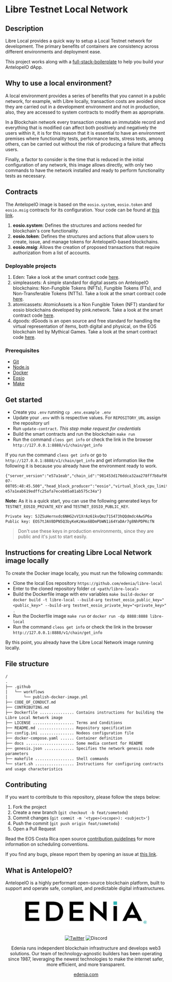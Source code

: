 # Libre Testnet Local Network

## Description

Libre Local provides a quick way to setup a Local Testnet network for development.
The primary benefits of containers are consistency across different environments and deployment ease.

This project works along with a [full-stack-boilerplate](https://github.com/eoscostarica/full-stack-boilerplate) to help you build your AntelopeIO dApp.

## Why to use a local environment?

A local environment provides a series of benefits that you cannot in a public network, for example, with Libre locally, transaction costs are avoided since they are carried out in a development environment and not in production, also, they are accessed to system contracts to modify them as appropriate.

In a Blockchain network every transaction creates an immutable record and everything that is modified can affect both positively and negatively the users within it, it is for this reason that it is essential to have an environment premises where functionality tests, performance tests, stress tests, among others, can be carried out without the risk of producing a failure that affects users.

Finally, a factor to consider is the time that is reduced in the initial configuration of any network, this image allows directly, with only two commands to have the network installed and ready to perform functionality tests as necessary.

## Contracts

The AntelopeIO image is based on the `eosio.system`, `eosio.token` and `eosio.msig` contracts for its configuration. Your code can be found at [this link](https://github.com/AntelopeIO/reference-contracts/tree/main/contracts).

1. **eosio.system**: Defines the structures and actions needed for blockchain's core functionality.
2. **eosio.token**: Defines the structures and actions that allow users to create, issue, and manage tokens for AntelopeIO-based blockchains.
3. **eosio.msig**: Allows the creation of proposed transactions that require authorization from a list of accounts.

### Deployable projects

1. Eden: Take a look at the smart contract code [here](https://github.com/gofractally/Eden/tree/main/contracts).
2. simpleassets: A simple standard for digital assets on AntelopeIO blockchains: Non-Fungible Tokens (NFTs), Fungible Tokens (FTs), and Non-Transferable Tokens (NTTs). Take a look at the smart contract code [here](https://github.com/CryptoLions/SimpleAssets).
3. atomicassets: AtomicAssets is a Non Fungible Token (NFT) standard for eosio blockchains developed by pink.network. Take a look at the smart contract code [here](https://github.com/pinknetworkx/atomicassets-contract).
4. dgoods: dGoods is an open source and free standard for handling the virtual representation of items, both digital and physical, on the EOS blockchain led by Mythical Games. Take a look at the smart contract code [here](https://github.com/MythicalGames/dgoods).

### Prerequisites

- [Git](https://git-scm.com/)
- [Node.js](https://nodejs.org/en/)
- [Docker](https://www.docker.com/)
- [Eosio](https://developers.eos.io/welcome/latest/getting-started-guide/local-development-environment/index)
- [Make](https://www.gnu.org/software/make/)

## Get started

- Create you `.env` running `cp .env.example .env`
- Update your `.env` with is respective values. For `REPOSITORY_URL` assign the repository url
- Run `update-contract`. _This step make request for credentials_
- Build the smart contracts and run the blockchain `make run`
- Run the command `cleos get info` or check the link in the browser `http://127.0.0.1:8888/v1/chain/get_info`

If you run the command `cleos get info` or go to `http://127.0.0.1:8888/v1/chain/get_info` and get information like the following it is because you already have the environment ready to work.

```
{"server_version":"e57a1eab","chain_id":"981453d176ddca32aa278ff7b8af9bf4632de00ab49db273db03115705d90c5a","head_block_num":66,"last_irreversible_block_num":65,"last_irreversible_block_id":"00000041fcc36403c71cebfc95810f610412b474f60735639fcaa2d241fe5ffa","head_block_id":"00000042a08478812c642d311f5ff22b9212559eeb9ee1042925742d8b46dd7f","head_block_time":"2021-07-08T05:48:45.500","head_block_producer":"eosio","virtual_block_cpu_limit":213407,"virtual_block_net_limit":1118998,"block_cpu_limit":199900,"block_net_limit":1048576,"server_version_string":"v2.0.12","fork_db_head_block_num":66,"fork_db_head_block_id":"00000042a08478812c642d311f5ff22b9212559eeb9ee1042925742d8b46dd7f","server_full_version_string":"v2.0.12-e57a1eab619edffc25afa7eceb05a01ab575c34a"}
```

**Note:** As it is a quick start, you can use the following generated keys for `TESTNET_EOSIO_PRIVATE_KEY` and `TESTNET_EOSIO_PUBLIC_KEY`.

```
Private key: 5JZSuHernxdc6NHG2vV1XrAz61kvQmz71S473hQQdmdc4AwSP6a
Public key: EOS7tJAV8DPN5Q3byKeKzWax6BDmPbWN1i64YaDAr7g8NhPDPKcfN
```

> Don't use these keys in production environments, since they are public and it's just to start easily.

## Instructions for creating Libre Local Network image locally

To create the Docker image locally, you must run the following commands:

- Clone the local Eos repository `https://github.com/edenia/libre-local`
- Enter to the cloned repository folder `cd <path/libre-local>`
- Build the Dockerfile image with env variables `make build-docker` or `docker build -t libre-local --build-arg testnet_eosio_public_key="<public_key>" --build-arg testnet_eosio_private_key="<private_key>" .`
- Run the Dockerfile image `make run` or `docker run -dp 8888:8888 libre-local`
- Run the command `cleos get info` or check the link in the browser `http://127.0.0.1:8888/v1/chain/get_info`

By this point, you already have the Libre Local Network image running locally.

## File structure

```text title="./libre-local"
/
.
├── .github
│   └── workflows
│       └── publish-docker-image.yml
├── CODE_OF_CONDUCT.md
├── CONTRIBUTING.md
├── Dockerfile ............... Contains instructions for building the Libre Local Network image
├── LICENSE .................. Terms and Conditions
├── README.md ................ Repository specification
├── config.ini ............... Nodeos configuration file
├── docker-compose.yaml ...... Container definition
├── docs ..................... Some media content for README
├── genesis.json ............. Specifies the network genesis node parameters
├── makefile ................. Shell commands
└── start.sh ................. Instructions for configuring contracts and usage characteristics
```

## Contributing

If you want to contribute to this repository, please follow the steps below:

1. Fork the project
2. Create a new branch (`git checkout -b feat/sometodo`)
3. Commit changes (`git commit -m '<type>(<scope>): <subject>'`)
4. Push the commit (`git push origin feat/sometodo`)
5. Open a Pull Request

Read the EOS Costa Rica open source [contribution guidelines](https://guide.eoscostarica.io/docs/open-source-guidelines/) for more information on scheduling conventions.

If you find any bugs, please report them by opening an issue at [this link](https://github.com/eoscostarica/libre-local/issues).

## What is AntelopeIO?

AntelopeIO is a highly performant open-source blockchain platform, built to support and operate safe, compliant, and predictable digital infrastructures.

<span align="center">

<a href="https://edenia.com"><img width="400" alt="image" src="https://raw.githubusercontent.com/edenia/.github/master/.github/workflows/images/edenia-logo.png"></img></a>

[![Twitter](https://img.shields.io/twitter/follow/EdeniaWeb3?style=for-the-badge)](https://twitter.com/EdeniaWeb3)
![Discord](https://img.shields.io/discord/946500573677625344?color=black&label=discord&logo=discord&logoColor=white&style=for-the-badge)

Edenia runs independent blockchain infrastructure and develops web3 solutions. Our team of technology-agnostic builders has been operating since 1987, leveraging the newest technologies to make the internet safer, more efficient, and more transparent.

[edenia.com](https://edenia.com)
</span>
